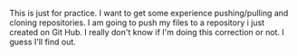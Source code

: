 This is just for practice. I want to get some experience pushing/pulling and cloning repositories. I am going to push my files to a repository i just created on Git Hub. I really don't know if I'm doing this correction or not. I guess I'll find out.

